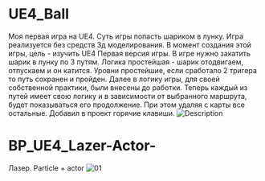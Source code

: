 
# UE4_Ball
Моя первая игра на UE4. Суть игры попасть шариком в лунку.
Игра реализуется без средств 3д моделирования. В момент создания этой игры, цель - изучить UE4
Первая версия игры.
В игре нужно закатить шарик в лунку по 3 путям.
Логика простейшая - шарик отодвигаем, отпускаем и он катится.
Уровни простейшие, если сработало 2 тригера то путь сохранен и пройден.
Далее в логику игры, для своей собственной практики, были внесены до работки. Теперь каждый из путей имеет свою логику и в зависимости от выбранного маршрута, будет показываться его продолжение. При этом удаляя с карты все остальные.
Добавил в проект горячие клавиши.
![Description](https://user-images.githubusercontent.com/36669204/70928702-a405df00-2042-11ea-913a-97e45d6b1844.jpg)

# BP_UE4_Lazer-Actor-
Лазер.
Particle + actor
![01](https://user-images.githubusercontent.com/36669204/70929000-2ee6d980-2043-11ea-875b-3ea5e23149f9.jpg)
